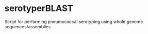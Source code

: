 # serotyperBLAST
Script for performing pneumococcal serotyping using whole genome sequences/assemblies
